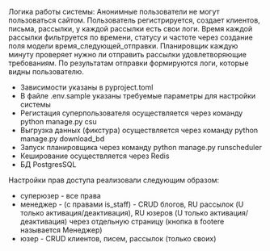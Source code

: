 Логика работы системы:
Анонимные пользователи не могут пользоваться сайтом.
Пользователь регистрируется, создает клиентов, письма, рассылки, у каждой рассылки есть свои логи.
Время каждой рассылки фильтруется по времени, статусу и частоте через создание поля модели время_следующей_отправки.
Планировщик каждую минуту проверяет нужно ли отправить рассылки удовлетворяющие требованиям.
По результатам отправки формируются логи, которые видны пользователю.

- Зависимости указаны в pyproject.toml
- В файле .env.sample указаны требуемые параметры для настройки системы
- Регистация суперпользователя осуществляется через команду python manage.py csu
- Выгрузка данных (фикстура) осуществляется через команду python manage.py download_bd
- Запуск планировщика через команду python manage.py runscheduler
- Кеширование осуществляется через Redis
- БД PostgresSQL

Настройки прав доступа реализовали следующим образом:
- суперюзер - все права
- менеджер - (c правами is_staff) - CRUD блогов, RU рассылок (U только активация/деактивация), 
RU юзеров (U только активация/деактивация) через отдельную страницу (кнопка в footere называется Менеджер)
- юзер - CRUD клиентов, писем, рассылок (только своих)